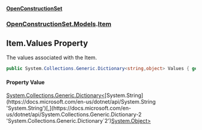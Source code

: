 #### [OpenConstructionSet](index.md 'index')
### [OpenConstructionSet.Models](index.md#OpenConstructionSet_Models 'OpenConstructionSet.Models').[Item](Z9pYmp3jhG_PhNCQ0nlOeg.md 'OpenConstructionSet.Models.Item')
## Item.Values Property
The values associated with the Item.  
```csharp
public System.Collections.Generic.Dictionary<string,object> Values { get; set; }
```
#### Property Value
[System.Collections.Generic.Dictionary&lt;](https://docs.microsoft.com/en-us/dotnet/api/System.Collections.Generic.Dictionary-2 'System.Collections.Generic.Dictionary`2')[System.String](https://docs.microsoft.com/en-us/dotnet/api/System.String 'System.String')[,](https://docs.microsoft.com/en-us/dotnet/api/System.Collections.Generic.Dictionary-2 'System.Collections.Generic.Dictionary`2')[System.Object](https://docs.microsoft.com/en-us/dotnet/api/System.Object 'System.Object')[&gt;](https://docs.microsoft.com/en-us/dotnet/api/System.Collections.Generic.Dictionary-2 'System.Collections.Generic.Dictionary`2')
